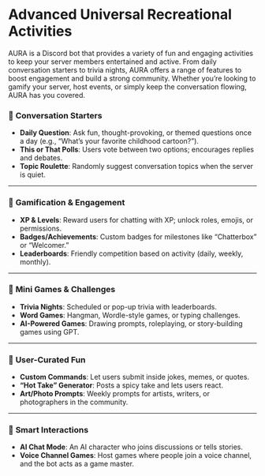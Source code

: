 # Advanced Universal Recreational Activities

AURA is a Discord bot that provides a variety of fun and engaging activities to keep your server members entertained and active. From daily conversation starters to trivia nights, AURA offers a range of features to boost engagement and build a strong community. Whether you’re looking to gamify your server, host events, or simply keep the conversation flowing, AURA has you covered.

### 💬 **Conversation Starters**
- **Daily Question**: Ask fun, thought-provoking, or themed questions once a day (e.g., “What’s your favorite childhood cartoon?”).
- **This or That Polls**: Users vote between two options; encourages replies and debates.
- **Topic Roulette**: Randomly suggest conversation topics when the server is quiet.

---

### 🎯 **Gamification & Engagement**
- **XP & Levels**: Reward users for chatting with XP; unlock roles, emojis, or permissions.
- **Badges/Achievements**: Custom badges for milestones like “Chatterbox” or “Welcomer.”
- **Leaderboards**: Friendly competition based on activity (daily, weekly, monthly).

---

### 🧠 **Mini Games & Challenges**
- **Trivia Nights**: Scheduled or pop-up trivia with leaderboards.
- **Word Games**: Hangman, Wordle-style games, or typing challenges.
- **AI-Powered Games**: Drawing prompts, roleplaying, or story-building games using GPT.

---

### 🧩 **User-Curated Fun**
- **Custom Commands**: Let users submit inside jokes, memes, or quotes.
- **“Hot Take” Generator**: Posts a spicy take and lets users react.
- **Art/Photo Prompts**: Weekly prompts for artists, writers, or photographers in the community.

---

### 🤖 **Smart Interactions**
- **AI Chat Mode**: An AI character who joins discussions or tells stories.
- **Voice Channel Games**: Host games where people join a voice channel, and the bot acts as a game master.
